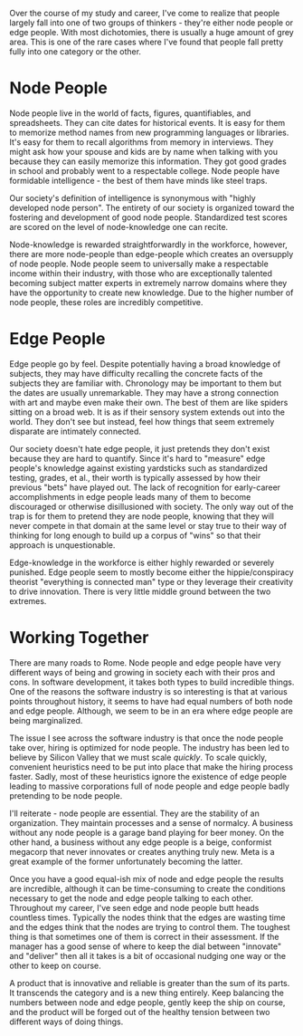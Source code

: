 Over the course of my study and career, I've come to realize that people largely
fall into one of two groups of thinkers - they're either node people or edge
people. With most dichotomies, there is usually a huge amount of grey area. This
is one of the rare cases where I've found that people fall pretty fully into one
category or the other.

# Node People

Node people live in the world of facts, figures, quantifiables, and
spreadsheets. They can cite dates for historical events. It is easy for them to
memorize method names from new programming languages or libraries. It's easy for
them to recall algorithms from memory in interviews. They might ask how your
spouse and kids are by name when talking with you because they can easily
memorize this information. They got good grades in school and probably went to a
respectable college. Node people have formidable intelligence - the best of them
have minds like steel traps.

Our society's definition of intelligence is synonymous with "highly developed
node person". The entirety of our society is organized toward the fostering and
development of good node people. Standardized test scores are scored on the
level of node-knowledge one can recite.

Node-knowledge is rewarded straightforwardly in the workforce, however, there
are more node-people than edge-people which creates an oversupply of node
people. Node people seem to universally make a respectable income within their
industry, with those who are exceptionally talented becoming subject matter
experts in extremely narrow domains where they have the opportunity to create
new knowledge. Due to the higher number of node people, these roles are
incredibly competitive.

# Edge People

Edge people go by feel. Despite potentially having a broad knowledge of
subjects, they may have difficulty recalling the concrete facts of the subjects
they are familiar with. Chronology may be important to them but the dates are
usually unremarkable. They may have a strong connection with art and maybe even
make their own. The best of them are like spiders sitting on a broad web. It is
as if their sensory system extends out into the world. They don't see but
instead, feel how things that seem extremely disparate are intimately connected.

Our society doesn't hate edge people, it just pretends they don't exist because
they are hard to quantify. Since it's hard to "measure" edge people's knowledge
against existing yardsticks such as standardized testing, grades, et al., their
worth is typically assessed by how their previous "bets" have played out. The
lack of recognition for early-career accomplishments in edge people leads many
of them to become discouraged or otherwise disillusioned with society. The only
way out of the trap is for them to pretend they are node people, knowing that
they will never compete in that domain at the same level or stay true to their
way of thinking for long enough to build up a corpus of "wins" so that their
approach is unquestionable.

Edge-knowledge in the workforce is either highly rewarded or severely punished.
Edge people seem to mostly become either the hippie/conspiracy theorist
"everything is connected man" type or they leverage their creativity to drive
innovation. There is very little middle ground between the two extremes.

# Working Together

There are many roads to Rome. Node people and edge people have very different
ways of being and growing in society each with their pros and cons. In software
development, it takes both types to build incredible things. One of the reasons
the software industry is so interesting is that at various points throughout
history, it seems to have had equal numbers of both node and edge people.
Although, we seem to be in an era where edge people are being marginalized.

The issue I see across the software industry is that once the node people take
over, hiring is optimized for node people. The industry has been led to believe
by Silicon Valley that we must scale _quickly_. To scale quickly, convenient
heuristics need to be put into place that make the hiring process faster. Sadly,
most of these heuristics ignore the existence of edge people leading to massive
corporations full of node people and edge people badly pretending to be node
people.

I'll reiterate - node people are essential. They are the stability of an
organization. They maintain processes and a sense of normalcy. A business
without any node people is a garage band playing for beer money. On the other
hand, a business without any edge people is a beige, conformist megacorp that
never innovates or creates anything truly new. Meta is a great example of the
former unfortunately becoming the latter.

Once you have a good equal-ish mix of node and edge people the results are
incredible, although it can be time-consuming to create the conditions necessary
to get the node and edge people talking to each other. Throughout my career,
I've seen edge and node people butt heads countless times. Typically the nodes
think that the edges are wasting time and the edges think that the nodes are
trying to control them. The toughest thing is that sometimes one of them is
correct in their assessment. If the manager has a good sense of where to keep
the dial between "innovate" and "deliver" then all it takes is a bit of
occasional nudging one way or the other to keep on course.

A product that is innovative and reliable is greater than the sum of its parts.
It transcends the category and is a new thing entirely. Keep balancing the
numbers between node and edge people, gently keep the ship on course, and the
product will be forged out of the healthy tension between two different ways of
doing things.
